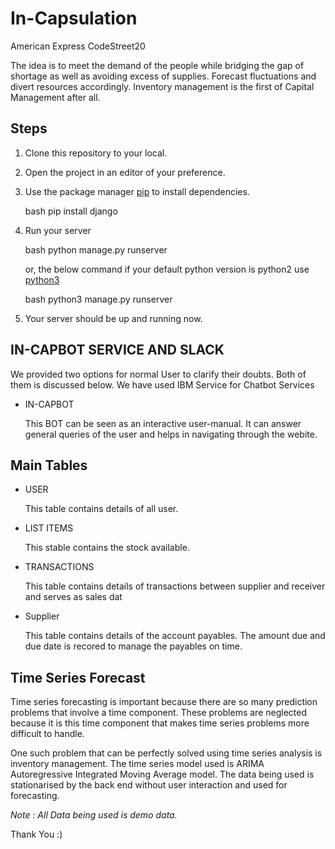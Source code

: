 # In-Capsulation
American Express CodeStreet20

The idea is to meet the demand of the people while bridging the gap of shortage as well as avoiding excess of supplies. Forecast fluctuations and divert resources accordingly. Inventory management is the first of Capital Management after all.

## Steps

1. Clone this repository to your local.

2. Open the project in an editor of your preference.

3. Use the package manager [pip](https://pip.pypa.io/en/stable/) to install dependencies.

    bash
      pip install django
    
4. Run your server

   bash
      python manage.py runserver 
    
   or, the below command if your default python version is python2 use [python3](https://www.python.org/downloads/)

    bash
      python3 manage.py runserver 
    

5. Your server should be up and running now.




## IN-CAPBOT SERVICE AND SLACK
We provided two options for normal User to clarify their doubts. Both of them is discussed below. We have used IBM Service for Chatbot Services

+ IN-CAPBOT
        
    This BOT can be seen as an interactive user-manual. It can answer general queries of the user and helps in navigating through the webite.


## Main Tables

+ USER

  This table contains details of all user.

+ LIST ITEMS

  This stable contains the stock available.

+ TRANSACTIONS

  This table contains details of transactions between supplier and receiver and serves as sales dat

+ Supplier 

  This table contains details of the account payables. The amount due and due date is recored to manage the payables on time. 

  
## Time Series Forecast

Time series forecasting is important because there are so many prediction problems that involve a time component. These problems are neglected because it is this time component that makes time series problems more difficult to handle.

One such problem that can be perfectly solved using time series analysis is inventory management. The time series model used is ARIMA Autoregressive Integrated Moving Average model. The data being used is stationarised by the back end without user interaction and used for forecasting.



*Note : All Data being used is demo data.*
               


   Thank You :)
